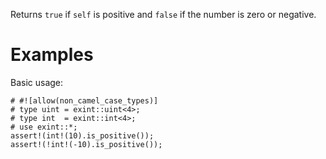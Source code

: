 Returns `true` if `self` is positive and `false` if the number is zero or negative.

# Examples

Basic usage:

```
# #![allow(non_camel_case_types)]
# type uint = exint::uint<4>;
# type int  = exint::int<4>;
# use exint::*;
assert!(int!(10).is_positive());
assert!(!int!(-10).is_positive());
```
